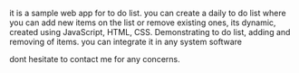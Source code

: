 it is a sample web app for to do list. you can create a daily to do list where you can add new items on the list or remove existing ones, its dynamic, created using JavaScript, HTML, CSS. Demonstrating to do list, adding and removing of items.
you can integrate it in any system software


dont hesitate to contact me for any concerns.
